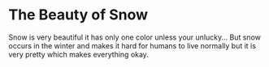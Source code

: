 # The Beauty of Snow

Snow is very beautiful it has only one color unless your unlucky... But snow occurs in the winter and makes it hard for humans to live normally but it is very pretty which makes everything okay.
